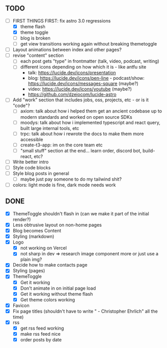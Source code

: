 ## TODO

- [ ] FIRST THINGS FIRST: fix astro 3.0 regressions
  - [x] theme flash
  - [x] theme toggle
  - [ ] blog is broken
  - [ ] get view transitions working again without breaking themetoggle
- [ ] Layout animations between index and other pages?
- [ ] revise "content" section
  - [ ] each post gets "type" in frontmatter (talk, video, podcast, writing)
  - [ ] different icons depending on how which it is - like antfu site
    - talk: https://lucide.dev/icons/presentation
    - blog: https://lucide.dev/icons/pen-line - podcast/show: https://lucide.dev/icons/messages-square (maybe?)
    - video: https://lucide.dev/icons/youtube (maybe?)
    - https://github.com/dzeiocom/lucide-astro
- [ ] Add "work" section that includes jobs, oss, projects, etc - or is it "code"?
  - [ ] axiom: talk about how i helped them get an ancient codebase up to modern standards and worked on open source SDKs
  - [ ] moodys: talk about how i implemented typescript and react query, built large internal tools, etc
  - [ ] trpc: talk about how i rewrote the docs to make them more accessible
  - [ ] create-t3-app: im on the core team etc
  - [ ] "small stuff" section at the end... learn order, discord bot, build-react, etc?
- [ ] Write better intro
- [ ] Style code blocks
- [ ] Style blog posts in general
  - [ ] maybe just pay someone to do my tailwind shit?
- [ ] colors: light mode is fine, dark mode needs work

## DONE

- [x] ThemeToggle shouldn't flash in (can we make it part of the initial render?)
- [x] Less obtrusive layout on non-home pages
- [x] Blog becomes Content
- [x] Styling (markdown)
- [x] Logo
  - [x] not working on Vercel
  - [x] not sharp in dev => research image component more or just use a plain img?
- [x] Decide how to make contacts page
- [x] Styling (pages)
- [x] ThemeToggle
  - [x] Get it working
  - [x] Don't animate in on initial page load
  - [x] Get it working without theme flash
  - [x] Get theme colors working
- [x] Favicon
- [x] Fix page titles (shouldn't have to write " - Christopher Ehrlich" all the time)
- [x] rss
  - [x] get rss feed working
  - [x] make rss feed nice
  - [x] order posts by date
